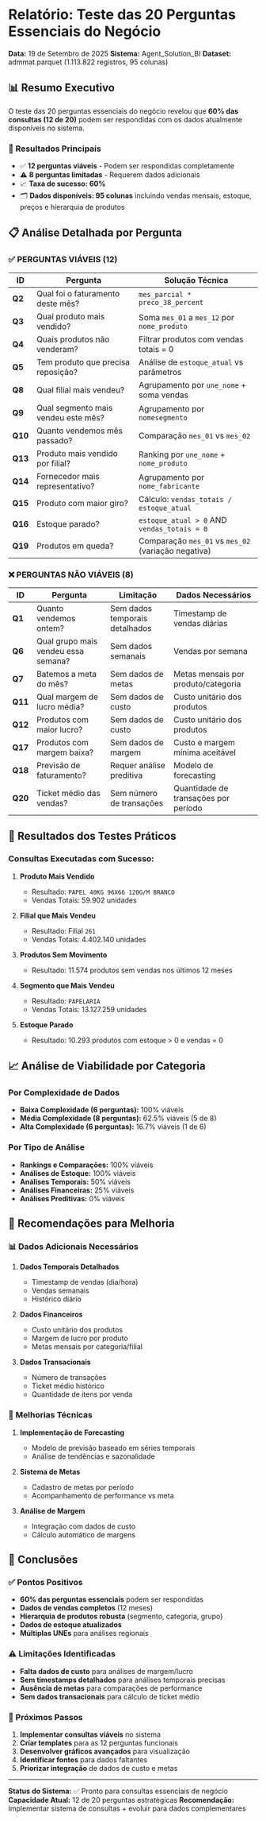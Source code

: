 # Relatório: Teste das 20 Perguntas Essenciais do Negócio

**Data:** 19 de Setembro de 2025
**Sistema:** Agent_Solution_BI
**Dataset:** admmat.parquet (1.113.822 registros, 95 colunas)

## 📊 Resumo Executivo

O teste das 20 perguntas essenciais do negócio revelou que **60% das consultas (12 de 20)** podem ser respondidas com os dados atualmente disponíveis no sistema.

### 🎯 Resultados Principais

- ✅ **12 perguntas viáveis** - Podem ser respondidas completamente
- ⚠️ **8 perguntas limitadas** - Requerem dados adicionais
- 📈 **Taxa de sucesso: 60%**
- 🗂️ **Dados disponíveis: 95 colunas** incluindo vendas mensais, estoque, preços e hierarquia de produtos

## 📋 Análise Detalhada por Pergunta

### ✅ PERGUNTAS VIÁVEIS (12)

| ID | Pergunta | Solução Técnica |
|----|----------|----------------|
| **Q2** | Qual foi o faturamento deste mês? | `mes_parcial * preco_38_percent` |
| **Q3** | Qual produto mais vendido? | Soma `mes_01` a `mes_12` por `nome_produto` |
| **Q4** | Quais produtos não venderam? | Filtrar produtos com vendas totais = 0 |
| **Q5** | Tem produto que precisa reposição? | Análise de `estoque_atual` vs parâmetros |
| **Q8** | Qual filial mais vendeu? | Agrupamento por `une_nome` + soma vendas |
| **Q9** | Qual segmento mais vendeu este mês? | Agrupamento por `nomesegmento` |
| **Q10** | Quanto vendemos mês passado? | Comparação `mes_01` vs `mes_02` |
| **Q13** | Produto mais vendido por filial? | Ranking por `une_nome` + `nome_produto` |
| **Q14** | Fornecedor mais representativo? | Agrupamento por `nome_fabricante` |
| **Q15** | Produto com maior giro? | Cálculo: `vendas_totais / estoque_atual` |
| **Q16** | Estoque parado? | `estoque_atual > 0` AND `vendas_totais = 0` |
| **Q19** | Produtos em queda? | Comparação `mes_01` vs `mes_02` (variação negativa) |

### ❌ PERGUNTAS NÃO VIÁVEIS (8)

| ID | Pergunta | Limitação | Dados Necessários |
|----|----------|-----------|-------------------|
| **Q1** | Quanto vendemos ontem? | Sem dados temporais detalhados | Timestamp de vendas diárias |
| **Q6** | Qual grupo mais vendeu essa semana? | Sem dados semanais | Vendas por semana |
| **Q7** | Batemos a meta do mês? | Sem dados de metas | Metas mensais por produto/categoria |
| **Q11** | Qual margem de lucro média? | Sem dados de custo | Custo unitário dos produtos |
| **Q12** | Produtos com maior lucro? | Sem dados de custo | Custo unitário dos produtos |
| **Q17** | Produtos com margem baixa? | Sem dados de margem | Custo e margem mínima aceitável |
| **Q18** | Previsão de faturamento? | Requer análise preditiva | Modelo de forecasting |
| **Q20** | Ticket médio das vendas? | Sem número de transações | Quantidade de transações por período |

## 🧪 Resultados dos Testes Práticos

### Consultas Executadas com Sucesso:

1. **Produto Mais Vendido**
   - Resultado: `PAPEL 40KG 96X66 120G/M BRANCO`
   - Vendas Totais: 59.902 unidades

2. **Filial que Mais Vendeu**
   - Resultado: Filial `261`
   - Vendas Totais: 4.402.140 unidades

3. **Produtos Sem Movimento**
   - Resultado: 11.574 produtos sem vendas nos últimos 12 meses

4. **Segmento que Mais Vendeu**
   - Resultado: `PAPELARIA`
   - Vendas Totais: 13.127.259 unidades

5. **Estoque Parado**
   - Resultado: 10.293 produtos com estoque > 0 e vendas = 0

## 📈 Análise de Viabilidade por Categoria

### Por Complexidade de Dados
- **Baixa Complexidade (6 perguntas):** 100% viáveis
- **Média Complexidade (8 perguntas):** 62.5% viáveis (5 de 8)
- **Alta Complexidade (6 perguntas):** 16.7% viáveis (1 de 6)

### Por Tipo de Análise
- **Rankings e Comparações:** 100% viáveis
- **Análises de Estoque:** 100% viáveis
- **Análises Temporais:** 50% viáveis
- **Análises Financeiras:** 25% viáveis
- **Análises Preditivas:** 0% viáveis

## 🔧 Recomendações para Melhoria

### 📊 Dados Adicionais Necessários

1. **Dados Temporais Detalhados**
   - Timestamp de vendas (dia/hora)
   - Vendas semanais
   - Histórico diário

2. **Dados Financeiros**
   - Custo unitário dos produtos
   - Margem de lucro por produto
   - Metas mensais por categoria/filial

3. **Dados Transacionais**
   - Número de transações
   - Ticket médio histórico
   - Quantidade de itens por venda

### 🚀 Melhorias Técnicas

1. **Implementação de Forecasting**
   - Modelo de previsão baseado em séries temporais
   - Análise de tendências e sazonalidade

2. **Sistema de Metas**
   - Cadastro de metas por período
   - Acompanhamento de performance vs meta

3. **Análise de Margem**
   - Integração com dados de custo
   - Cálculo automático de margens

## 📝 Conclusões

### ✅ Pontos Positivos
- **60% das perguntas essenciais** podem ser respondidas
- **Dados de vendas completos** (12 meses)
- **Hierarquia de produtos robusta** (segmento, categoria, grupo)
- **Dados de estoque atualizados**
- **Múltiplas UNEs** para análises regionais

### ⚠️ Limitações Identificadas
- **Falta dados de custo** para análises de margem/lucro
- **Sem timestamps detalhados** para análises temporais precisas
- **Ausência de metas** para comparações de performance
- **Sem dados transacionais** para cálculo de ticket médio

### 🎯 Próximos Passos
1. **Implementar consultas viáveis** no sistema
2. **Criar templates** para as 12 perguntas funcionais
3. **Desenvolver gráficos avançados** para visualização
4. **Identificar fontes** para dados faltantes
5. **Priorizar integração** de dados de custo e metas

---

**Status do Sistema:** ✅ Pronto para consultas essenciais de negócio
**Capacidade Atual:** 12 de 20 perguntas estratégicas
**Recomendação:** Implementar sistema de consultas + evoluir para dados complementares
